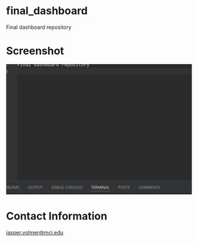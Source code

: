# final_dashboard
Final dashboard repository

# Screenshot
![alt text](screenshot.png)

# Contact Information
jasper.volmer@mci.edu
